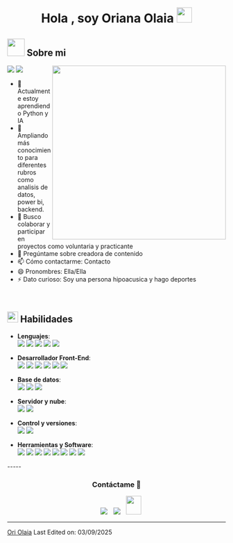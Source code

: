 <h1 align="center"><b>Hola , soy Oriana Olaia </b><img src="https://media.giphy.com/media/hvRJCLFzcasrR4ia7z/giphy.gif" width="35"></h1>

	
## <picture><img src = "https://user-images.githubusercontent.com/64439609/213525571-a0b12213-7e89-48df-a45f-153c78f3cf5e.png" width =40px></picture> **Sobre mi**

<picture> <img align="right" src="https://mir-s3-cdn-cf.behance.net/project_modules/disp/601014116770475.6068beff4640a.gif" width = 400px></picture>
 <p align="left">
  <img src="https://img.shields.io/badge/Focus-Frontend%20Development-purple" />
  <img src="https://img.shields.io/badge/Languages-Spanish%20and%20English-purple" />
</p>

- 🔭 Actualmente estoy aprendiendo Python y IA
- 🌱 Ampliando más conocimiento para diferentes rubros como analisis de datos, power bi, backend.
- 👯 Busco colaborar y participar en proyectos como voluntaria y practicante
- 💬 Pregúntame sobre creadora de contenido
- 📫 Cómo contactarme: Contacto
- 😄 Pronombres: Ella/Ella
- ⚡ Dato curioso: Soy una persona hipoacusica y hago deportes

<br>

## <img src="https://media2.giphy.com/media/QssGEmpkyEOhBCb7e1/giphy.gif?cid=ecf05e47a0n3gi1bfqntqmob8g9aid1oyj2wr3ds3mg700bl&rid=giphy.gif" width ="25"><b> Habilidades</b>

  <p align="center">
  
  - **Lenguajes**:<br/>
    <img src="https://img.shields.io/badge/html5-%23E34F26.svg?style=for-the-badge&logo=html5&logoColor=white">
 	<img src="https://img.shields.io/badge/css3-%231572B6.svg?style=for-the-badge&logo=css3&logoColor=white">
  	<img src="https://img.shields.io/badge/javascript-%23323330.svg?style=for-the-badge&logo=javascript&logoColor=%23F7DF1E">
   	<img src="https://img.shields.io/badge/typescript-%23007ACC.svg?style=for-the-badge&logo=typescript&logoColor=white">
   	<img src="https://img.shields.io/badge/python-3670A0?style=for-the-badge&logo=python&logoColor=ffdd54">
     
    
  - **Desarrollador Front-End**:<br/>
    <img src="https://img.shields.io/badge/node.js-6DA55F?style=for-the-badge&logo=node.js&logoColor=white">
	<img src="https://img.shields.io/badge/NPM-%23CB3837.svg?style=for-the-badge&logo=npm&logoColor=white">
 	<img src="https://img.shields.io/badge/react-%2320232a.svg?style=for-the-badge&logo=react&logoColor=%2361DAFB">
	<img src="https://img.shields.io/badge/Next-black?style=for-the-badge&logo=next.js&logoColor=white">
    <img src="https://img.shields.io/badge/astro-%232C2052.svg?style=for-the-badge&logo=astro&logoColor=white">
	<img src="https://img.shields.io/badge/bootstrap-%238511FA.svg?style=for-the-badge&logo=bootstrap&logoColor=white">
 	
  
  - **Base de datos**:<br/>
  	<img src="https://img.shields.io/badge/mysql-4479A1.svg?style=for-the-badge&logo=mysql&logoColor=white">
  	<img src="https://img.shields.io/badge/postgres-%23316192.svg?style=for-the-badge&logo=postgresql&logoColor=white">
   	<img src="https://img.shields.io/badge/Prisma-3982CE?style=for-the-badge&logo=Prisma&logoColor=white">

 
  - **Servidor y nube**:<br/>
    <img src="https://img.shields.io/badge/Amazon%20S3-FF9900?style=for-the-badge&logo=amazons3&logoColor=white">
 	<img src="https://img.shields.io/badge/AWS-%23FF9900.svg?style=for-the-badge&logo=amazon-aws&logoColor=white">
  
  
  - **Control y versiones**:<br/>
  	<img src="https://img.shields.io/badge/git-%23F05033.svg?style=for-the-badge&logo=git&logoColor=white">
   	<img src="https://img.shields.io/badge/github-%23121011.svg?style=for-the-badge&logo=github&logoColor=white">
  
  - **Herramientas y Software**:<br/>
	<img src="https://img.shields.io/badge/Canva-%2300C4CC.svg?style=for-the-badge&logo=Canva&logoColor=white">
	<img src="https://img.shields.io/badge/figma-%23F24E1E.svg?style=for-the-badge&logo=figma&logoColor=white">
	<img src="https://img.shields.io/badge/Codepen-000000?style=for-the-badge&logo=codepen&logoColor=white">
	<img src="https://img.shields.io/badge/clickup-7B68EE.svg?style=for-the-badge&logo=clickup&logoColor=white">
 	<img src="https://img.shields.io/badge/netlify-%23000000.svg?style=for-the-badge&logo=netlify&logoColor=#00C7B7">
 	<img src="https://img.shields.io/badge/vercel-%23000000.svg?style=for-the-badge&logo=vercel&logoColor=white">
	<img src="https://img.shields.io/badge/Windows-0078D6?style=for-the-badge&logo=windows&logoColor=white">
 	<img src="https://img.shields.io/badge/docker-%230db7ed.svg?style=for-the-badge&logo=docker&logoColor=white">

   

  </p>
-----
  <h3 align="center" >Contáctame 🤝 </h3>
  <p align="center">
   <div align="center"  class="icons-social" style="margin-left: 10px;">
        <a target="_blank" href="https://www.linkedin.com/in/Oriana-Olaia">
  			  <img src="https://img.icons8.com/doodle/40/000000/linkedin--v2.png" style="margin-left: 10px;" ></a>
        <a style="margin-left: 10px;" target="_blank" href="https://www.github.com/OriOlaia">
  		    <img src="https://img.icons8.com/doodle/40/000000/github--v1.png"></a>
        <a style="margin-left: 10px;" target="_blank" href="malito:oriana.olaia17@gmail.com">
  		    <img src="https://img.icons8.com/doodle/2x/gmail-new.png" style=" width:35px; height:43px;"></a>
    </div>
  </p>
</div>


------
[Ori Olaia](https://github.com/OriOlaia)
Last Edited on: 03/09/2025
